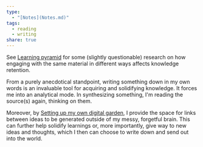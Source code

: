 ```yaml
---
type:
  - "[Notes](Notes.md)"
tags:
  - reading
  - writing
share: true
---
```


See [Learning pyramid](../Learning%20pyramid.md) for some (slightly questionable) research on how engaging with the same material in different ways affects knowledge retention.

From a purely anecdotical standpoint, writing something down in my own words is an invaluable tool for acquiring and solidifying knowledge. It forces me into an analytical mode. In synthesizing something, I'm reading the source(s) again, thinking on them.

Moreover, by [Setting up my own digital garden](./Setting%20up%20my%20own%20digital%20garden.md), I provide the space for links between ideas to be generated outside of my messy, forgetful brain. This can further help solidify learnings or, more importantly, give way to new ideas and thoughts, which I then can choose to write down and send out into the world.